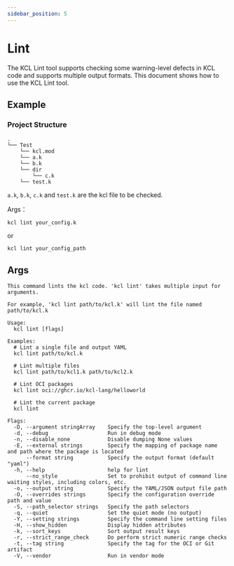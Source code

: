 ```yaml
---
sidebar_position: 5
---
```


# Lint

The KCL Lint tool supports checking some warning-level defects in KCL code and supports multiple output formats. This document shows how to use the KCL Lint tool.

## Example

### Project Structure

```text
.
└── Test
    └── kcl.mod
    └── a.k
    └── b.k
    └── dir
        └── c.k
    └── test.k
```

`a.k`, `b.k`, `c.k` and `test.k` are the kcl file to be checked.

Args：

```shell
kcl lint your_config.k
```

or

```shell
kcl lint your_config_path
```

## Args

```shell
This command lints the kcl code. 'kcl lint' takes multiple input for arguments.

For example, 'kcl lint path/to/kcl.k' will lint the file named path/to/kcl.k

Usage:
  kcl lint [flags]

Examples:
  # Lint a single file and output YAML
  kcl lint path/to/kcl.k

  # Lint multiple files
  kcl lint path/to/kcl1.k path/to/kcl2.k
  
  # Lint OCI packages
  kcl lint oci://ghcr.io/kcl-lang/helloworld
  
  # Lint the current package
  kcl lint

Flags:
  -D, --argument stringArray    Specify the top-level argument
  -d, --debug                   Run in debug mode
  -n, --disable_none            Disable dumping None values
  -E, --external strings        Specify the mapping of package name and path where the package is located
      --format string           Specify the output format (default "yaml")
  -h, --help                    help for lint
      --no_style                Set to prohibit output of command line waiting styles, including colors, etc.
  -o, --output string           Specify the YAML/JSON output file path
  -O, --overrides strings       Specify the configuration override path and value
  -S, --path_selector strings   Specify the path selectors
  -q, --quiet                   Set the quiet mode (no output)
  -Y, --setting strings         Specify the command line setting files
  -H, --show_hidden             Display hidden attributes
  -k, --sort_keys               Sort output result keys
  -r, --strict_range_check      Do perform strict numeric range checks
  -t, --tag string              Specify the tag for the OCI or Git artifact
  -V, --vendor                  Run in vendor mode
```
